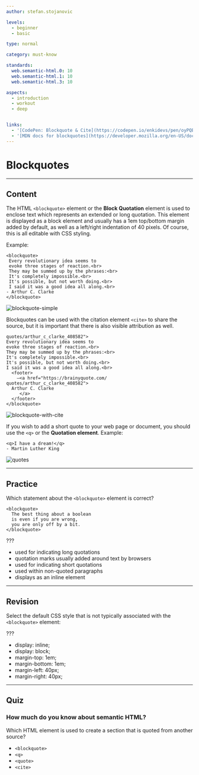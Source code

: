 ```yaml
---
author: stefan.stojanovic

levels:
  - beginner
  - basic

type: normal

category: must-know

standards:
  web.semantic-html.0: 10
  web.semantic-html.1: 10
  web.semantic-html.3: 10

aspects:
  - introduction
  - workout
  - deep


links:
  - '[CodePen: Blockquote & Cite](https://codepen.io/enkidevs/pen/oyPQBr){code}'
  - '[MDN docs for blockquotes](https://developer.mozilla.org/en-US/docs/Web/HTML/Element/blockquote){website}'
---
```

# Blockquotes
---
## Content

The HTML `<blockquote>` element or the **Block Quotation** element is used to enclose text which represents an extended or long quotation. This element is displayed as a block element and usually has a 1em top/bottom margin added by default, as well as a left/right indentation of 40 pixels. Of course, this is all editable with CSS styling.

Example:
```
<blockquote>
 Every revolutionary idea seems to
 evoke three stages of reaction.<br>
 They may be summed up by the phrases:<br>
 It's completely impossible.<br>
 It's possible, but not worth doing.<br>
 I said it was a good idea all along.<br>
- Arthur C. Clarke
</blockquote>
```

![blockquote-simple](%3Csvg%20xmlns%3D%22http%3A%2F%2Fwww.w3.org%2F2000%2Fsvg%22%20width%3D%22320%22%20height%3D%22170%22%3E%3Cg%20fill%3D%22none%22%20fill-rule%3D%22evenodd%22%3E%3Crect%20width%3D%22320%22%20height%3D%22170%22%20fill%3D%22%23FFF%22%20rx%3D%229%22%2F%3E%3Ctext%20fill%3D%22%23000%22%20font-family%3D%22ArialMT%2C%20Arial%22%20font-size%3D%2216%22%3E%3Ctspan%20x%3D%2218%22%20y%3D%2231%22%3EEvery%20revolutionary%20idea%20seems%20to%20%3C%2Ftspan%3E%20%3Ctspan%20x%3D%2218%22%20y%3D%2248%22%3Eevoke%20three%20stages%20of%20reaction.%20%3C%2Ftspan%3E%20%3Ctspan%20x%3D%2218%22%20y%3D%2265%22%3EThey%20may%20be%20summed%20up%20by%20the%20%3C%2Ftspan%3E%20%3Ctspan%20x%3D%2218%22%20y%3D%2282%22%3Ephrases%3A%3C%2Ftspan%3E%20%3Ctspan%20x%3D%2218%22%20y%3D%2299%22%3EIt%26apos%3Bs%20completely%20impossible.%3C%2Ftspan%3E%20%3Ctspan%20x%3D%2218%22%20y%3D%22116%22%3EIt%26apos%3Bs%20possible%2C%20but%20not%20worth%20doing.%3C%2Ftspan%3E%20%3Ctspan%20x%3D%2218%22%20y%3D%22133%22%3EI%20said%20it%20was%20a%20good%20idea%20all%20along.%3C%2Ftspan%3E%20%3Ctspan%20x%3D%2218%22%20y%3D%22150%22%3E-%20Arthur%20C.%20Clarke%3C%2Ftspan%3E%3C%2Ftext%3E%3C%2Fg%3E%3C%2Fsvg%3E)

Blockquotes can be used with the citation element `<cite>` to share the source, but it is important that there is also visible attribution as well.

```<blockquote cite="http://brainyquote.com/
quotes/arthur_c_clarke_408582">
Every revolutionary idea seems to 
evoke three stages of reaction.<br>
They may be summed up by the phrases:<br>
It's completely impossible.<br>
It's possible, but not worth doing.<br>
I said it was a good idea all along.<br>
  <footer>
    —<a href="https://brainyquote.com/
quotes/arthur_c_clarke_408582">
  Arthur C. Clarke
     </a>
  </footer>
</blockquote>
```

![blockquote-with-cite](%3Csvg%20xmlns%3D%22http%3A%2F%2Fwww.w3.org%2F2000%2Fsvg%22%20width%3D%22320%22%20height%3D%22170%22%3E%3Cg%20fill%3D%22none%22%20fill-rule%3D%22evenodd%22%3E%3Crect%20width%3D%22320%22%20height%3D%22170%22%20fill%3D%22%23FFF%22%20rx%3D%229%22%2F%3E%3Ctext%20font-family%3D%22ArialMT%2C%20Arial%22%20font-size%3D%2216%22%3E%3Ctspan%20x%3D%2218%22%20y%3D%2231%22%20fill%3D%22%23000%22%3EEvery%20revolutionary%20idea%20seems%20to%20%3C%2Ftspan%3E%20%3Ctspan%20x%3D%2218%22%20y%3D%2248%22%20fill%3D%22%23000%22%3Eevoke%20three%20stages%20of%20reaction.%20%3C%2Ftspan%3E%20%3Ctspan%20x%3D%2218%22%20y%3D%2265%22%20fill%3D%22%23000%22%3EThey%20may%20be%20summed%20up%20by%20the%20%3C%2Ftspan%3E%20%3Ctspan%20x%3D%2218%22%20y%3D%2282%22%20fill%3D%22%23000%22%3Ephrases%3A%3C%2Ftspan%3E%20%3Ctspan%20x%3D%2218%22%20y%3D%2299%22%20fill%3D%22%23000%22%3EIt%26apos%3Bs%20completely%20impossible.%3C%2Ftspan%3E%20%3Ctspan%20x%3D%2218%22%20y%3D%22116%22%20fill%3D%22%23000%22%3EIt%26apos%3Bs%20possible%2C%20but%20not%20worth%20doing.%3C%2Ftspan%3E%20%3Ctspan%20x%3D%2218%22%20y%3D%22133%22%20fill%3D%22%23000%22%3EI%20said%20it%20was%20a%20good%20idea%20all%20along.%3C%2Ftspan%3E%20%3Ctspan%20x%3D%2218%22%20y%3D%22150%22%20fill%3D%22%230001EE%22%3E-%20Arthur%20C.%20Clarke%3C%2Ftspan%3E%3C%2Ftext%3E%3Cpath%20stroke%3D%22%230001EE%22%20stroke-linecap%3D%22square%22%20d%3D%22M17.5%20152.5h124%22%2F%3E%3C%2Fg%3E%3C%2Fsvg%3E)

If you wish to add a short quote to your web page or document, you should use the `<q>` or the **Quotation element**.
Example:
```
<q>I have a dream!</q>
- Martin Luther King
```

![quotes](%3Csvg%20xmlns%3D%22http%3A%2F%2Fwww.w3.org%2F2000%2Fsvg%22%20width%3D%22320%22%20height%3D%2250%22%3E%3Cg%20fill%3D%22none%22%20fill-rule%3D%22evenodd%22%3E%3Crect%20width%3D%22320%22%20height%3D%2250%22%20fill%3D%22%23FFF%22%20rx%3D%229%22%2F%3E%3Ctext%20fill%3D%22%23000%22%20font-family%3D%22ArialMT%2C%20Arial%22%20font-size%3D%2216%22%3E%3Ctspan%20x%3D%2218%22%20y%3D%2232%22%3E%E2%80%9CI%20have%20a%20dream!%E2%80%9D%20-%20Martin%20Luther%20King%3C%2Ftspan%3E%3C%2Ftext%3E%3C%2Fg%3E%3C%2Fsvg%3E)

<!--[View CodePen](https://codepen.io/enkidevs/pen/oyPQBr) -->

---
## Practice

Which statement about the `<blockquote>` element is correct?

```
<blockquote>
  The best thing about a boolean
  is even if you are wrong,
  you are only off by a bit.
</blockquote>
```

???

* used for indicating long quotations
* quotation marks usually added around text by browsers
* used for indicating short quotations
* used within non-quoted paragraphs
* displays as an inline element

---
## Revision

Select the default CSS style that is not typically associated with the `<blockquote>` element:

???

* display: inline;
* display: block;
* margin-top: 1em;
* margin-bottom: 1em;
* margin-left: 40px;
* margin-right: 40px;

---
## Quiz

### How much do you know about semantic HTML?

Which HTML element is used to create a section that is quoted from another source?

* `<blockquote>`
* `<q>`
* `<quote>`
* `<cite>`
